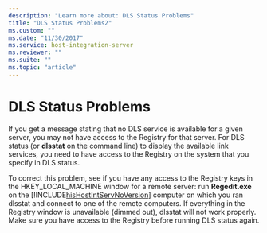 ```yaml
---
description: "Learn more about: DLS Status Problems"
title: "DLS Status Problems2"
ms.custom: ""
ms.date: "11/30/2017"
ms.service: host-integration-server
ms.reviewer: ""
ms.suite: ""
ms.topic: "article"
---
```

# DLS Status Problems
If you get a message stating that no DLS service is available for a given server, you may not have access to the Registry for that server. For DLS status (or **dlsstat** on the command line) to display the available link services, you need to have access to the Registry on the system that you specify in DLS status.  
  
 To correct this problem, see if you have any access to the Registry keys in the HKEY_LOCAL_MACHINE window for a remote server: run **Regedit.exe** on the [!INCLUDE[hisHostIntServNoVersion](../includes/hishostintservnoversion-md.md)] computer on which you ran dlsstat and connect to one of the remote computers. If everything in the Registry window is unavailable (dimmed out), dlsstat will not work properly. Make sure you have access to the Registry before running DLS status again.
